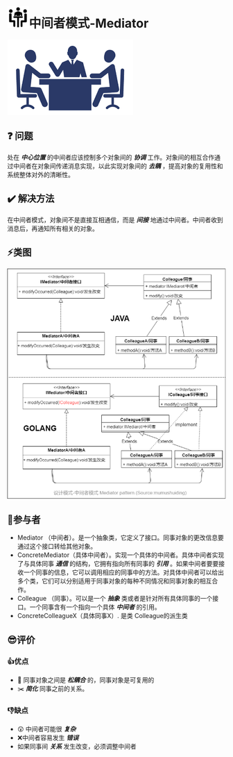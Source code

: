# <img src="./../img/pics/中间者1.png" width="50px" height="50px"/>中间者模式-Mediator

<img src="./../img/pics/中间者.png">

## :question: 问题 

处在 ***中心位置*** 的中间者应该控制多个对象间的 ***协调*** 工作。对象间的相互合作通过中间者在对象间传递消息实现，以此实现对象间的 ***去耦*** ，提高对象的复用性和系统整体对外的清晰性。

## :heavy_check_mark: 解决方法

在中间者模式，对象间不是直接互相通信，而是 ***间接*** 地通过中间者。中间者收到消息后，再通知所有相关的对象。

## :zap:类图

<img src="./../img/design-patterns-11-mediator.png"/>

## :boy:参与者
  * Mediator （中间者）。是一个抽象类，它定义了接口。同事对象的更改信息要通过这个接口转给其他对象。
  * ConcreteMediator（具体中间者）。实现一个具体的中间者。具体中间者实现了与具体同事 ***通信*** 的结构，它拥有指向所有同事的 ***引用*** 。如果中间者要要接收一个同事的信息，它可以调用相应的同事中的方法。对具体中间者可以给出多个类，它们可以分别适用于同事对象的每种不同情况和同事对象的相互合作。
  * Colleague （同事）。可以是一个 ***抽象*** 类或者是针对所有具体同事的一个接口。一个同事含有一个指向一个具体 ***中间者*** 的引用。
  * ConcreteColleagueX（具体同事X）. 是类 Colleague的派生类

## :sunglasses:评价

### :+1:优点
  * :nut_and_bolt: 同事对象之间是 ***松耦合*** 的，同事对象是可复用的
  * :scissors: ***简化*** 同事之前的关系。
### :-1:缺点
  * :astonished: 中间者可能很 ***复杂***
  * :x:中间者容易发生 ***错误***
  * 如果同事间 ***关系*** 发生改变，必须调整中间者